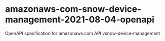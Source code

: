 # amazonaws-com-snow-device-management-2021-08-04-openapi
OpenAPI specification for amazonaws.com API vsnow-device-management
